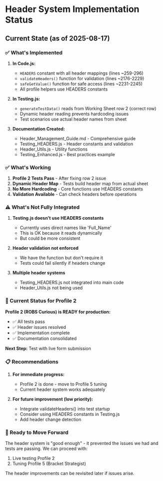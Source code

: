 # Header System Implementation Status

## Current State (as of 2025-08-17)

### ✅ What's Implemented

1. **In Code.js:**
   - `HEADERS` constant with all header mappings (lines ~259-296)
   - `validateHeaders()` function for validation (lines ~2176-2229)
   - `safeGetValue()` function for safe access (lines ~2231-2245)
   - All profile helpers use HEADERS constants

2. **In Testing.js:**
   - `generateTestData()` reads from Working Sheet row 2 (correct row)
   - Dynamic header reading prevents hardcoding issues
   - Test scenarios use actual header names from sheet

3. **Documentation Created:**
   - Header_Management_Guide.md - Comprehensive guide
   - Testing_HEADERS.js - Header constants and validation
   - Header_Utils.js - Utility functions
   - Testing_Enhanced.js - Best practices example

### ✅ What's Working

1. **Profile 2 Tests Pass** - After fixing row 2 issue
2. **Dynamic Header Map** - Tests build header map from actual sheet
3. **No More Hardcoding** - Core functions use HEADERS constants
4. **Validation Available** - Can check headers before operations

### ⚠️ What's Not Fully Integrated

1. **Testing.js doesn't use HEADERS constants** 
   - Currently uses direct names like 'Full_Name'
   - This is OK because it reads dynamically
   - But could be more consistent

2. **Header validation not enforced**
   - We have the function but don't require it
   - Tests could fail silently if headers change

3. **Multiple header systems**
   - Testing_HEADERS.js not integrated into main code
   - Header_Utils.js not being used

### 🎯 Current Status for Profile 2

**Profile 2 (ROBS Curious) is READY for production:**
- ✅ All tests pass
- ✅ Header issues resolved
- ✅ Implementation complete
- ✅ Documentation consolidated

**Next Step:** Test with live form submission

### 📋 Recommendations

1. **For immediate progress:**
   - Profile 2 is done - move to Profile 5 tuning
   - Current header system works adequately

2. **For future improvement (low priority):**
   - Integrate validateHeaders() into test startup
   - Consider using HEADERS constants in Testing.js
   - Add header change detection

### 🚀 Ready to Move Forward

The header system is "good enough" - it prevented the issues we had and tests are passing. We can proceed with:
1. Live testing Profile 2
2. Tuning Profile 5 (Bracket Strategist)

The header improvements can be revisited later if issues arise.